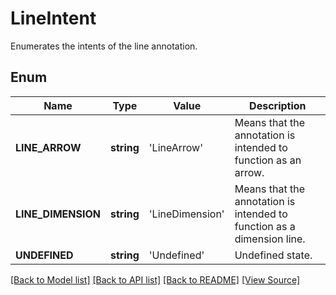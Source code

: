 ﻿# LineIntent
Enumerates the intents of the line annotation.

## Enum
Name | Type | Value | Description
------------ | ------------- | ------------- | -------------
**LINE_ARROW** | **string** | 'LineArrow' | Means that the annotation is intended to function as an arrow.
**LINE_DIMENSION** | **string** | 'LineDimension' | Means that the annotation is intended to function as a dimension line.
**UNDEFINED** | **string** | 'Undefined' | Undefined state.

[[Back to Model list]](../README.md#documentation-for-models) [[Back to API list]](../README.md#documentation-for-api-endpoints) [[Back to README]](../README.md) [[View Source]](../src/Aspose/PDF/Model/LineIntent.php)

